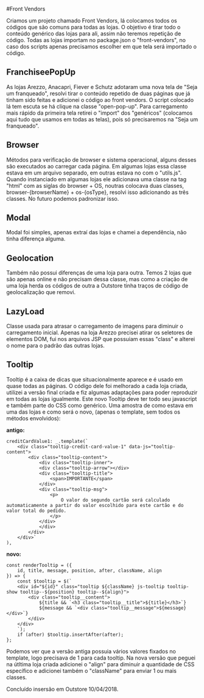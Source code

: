 #Front Vendors

Criamos um projeto chamado Front Vendors, lá colocamos todos os códigos que são comuns para todas as lojas. O objetivo é tirar todo o conteúdo genérico das lojas para ali, assim não teremos repetição de código.
Todas as lojas importam no package.json o "front-vendors", no caso dos scripts apenas precisamos escolher em que tela será importado o código.

## FranchiseePopUp
As lojas Arezzo, Anacapri, Fiever e Schutz adotaram uma nova tela de "Seja um franqueado", resolvi tirar o conteúdo repetido de duas páginas que já tinham sido feitas e adicionei o código ao front vendors.
O script colocado lá tem escuta se há clique na classe "open-pop-up".
Para carregamento mais rápido da primeira tela retirei o "import" dos "genéricos" (colocamos aqui tudo que usamos em todas as telas), pois só precisaremos na "Seja um franqueado".


## Browser
Métodos para verificação de browser e sistema operacional, alguns desses são executados ao carregar cada página.
Em algumas lojas essa classe estava em um arquivo separado, em outras estava no com o "utils.js".
Quando instanciado em algumas lojas ele adicionava uma classe na tag "html" com as siglas do browser + OS, noutras colocava duas classes, browser-{browserName} + os-{osType}, resolvi isso adicionando as três classes. No futuro podemos padronizar isso.

## Modal
Modal foi simples, apenas extraí das lojas e chamei a dependência, não tinha diferença alguma.

## Geolocation
Também não possui diferenças de uma loja para outra.
Temos 2 lojas que são apenas online e não precisam dessa classe, mas como a criação de uma loja herda os códigos de outra a Outstore tinha traços de código de geolocalização que removi.

## LazyLoad
Classe usada para atrasar o carregamento de imagens para diminuir o carregamento inicial.
Apenas na loja Arezzo precisei atirar os seletores de elementos DOM, fui nos arquivos JSP que possuiam essas "class" e alterei o nome para o padrão das outras lojas.

## Tooltip
Tooltip é a caixa de dicas que situacionalmente aparece e é usado em quase todas as páginas. O código dele foi melhorado a cada loja criada, utilizei a versão final criada e fiz algumas adaptações para poder reproduzir em todas as lojas igualmente. Este novo Tooltip deve ter todo seu javascript e também parte do CSS como genérico.
Uma amostra de como estava em uma das lojas e como será o novo, (apenas o template, sem todos os métodos envolvidos):

**antigo:**
```
creditCardValue1: _.template(`
    <div class="tooltip-credit-card-value-1" data-js="tooltip-content">
        <div class="tooltip-content">
            <div class="tooltip-inner">
            <div class="tooltip-arrow"></div>
            <div class="tooltip-title">
                <span>IMPORTANTE</span>
            </div>
            <div class="tooltip-msg">
                <p>
                    O valor do segundo cartão será calculado automaticamente a partir do valor escolhido para este cartão e do valor total do pedido.
                </p>
            </div>
            </div>
        </div>
    </div>`
),
```

**novo:**
```
const renderTooltip = ({
    id, title, message, position, after, className, align
}) => {
    const $tooltip = $(`
    <div id="${id}" class="tooltip ${className} js-tooltip tooltip-show tooltip--${position} tooltip--${align}">
        <div class="tooltip__content">
            ${title && `<h3 class="tooltip__title">${title}</h3>`}
            ${message && `<div class="tooltip__message">${message}</div>`}
        </div>
    </div>
    `);
    if (after) $tooltip.insertAfter(after);
};
```

Podemos ver que a versão antiga possuia vários valores fixados no template, logo precisava de 1 para cada tooltip.
Na nova versão que peguei na útltima loja criada adicionei o "align" para diminuir a quantidade de CSS específico e adicionei também o "className" para enviar 1 ou mais classes.

Concluído insersão em Outstore 10/04/2018.

